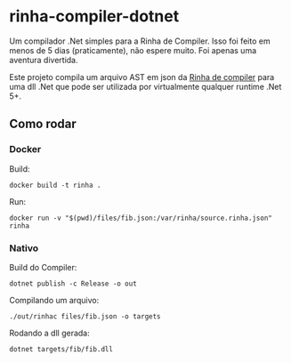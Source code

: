 # rinha-compiler-dotnet
Um compilador .Net simples para a Rinha de Compiler.  Isso foi feito em menos de 5 dias (praticamente), não espere muito. Foi apenas uma aventura divertida.

Este projeto compila um arquivo AST em json da [Rinha de compiler](https://github.com/aripiprazole/rinha-de-compiler/tree/main) para uma dll .Net que
pode ser utilizada por virtualmente qualquer runtime .Net 5+.

## Como rodar

### Docker

Build:
```
docker build -t rinha .
```

Run:
```
docker run -v "$(pwd)/files/fib.json:/var/rinha/source.rinha.json" rinha
```

### Nativo

Build do Compiler:
```
dotnet publish -c Release -o out
```
Compilando um arquivo:
```
./out/rinhac files/fib.json -o targets
```

Rodando a dll gerada:
```
dotnet targets/fib/fib.dll
```
